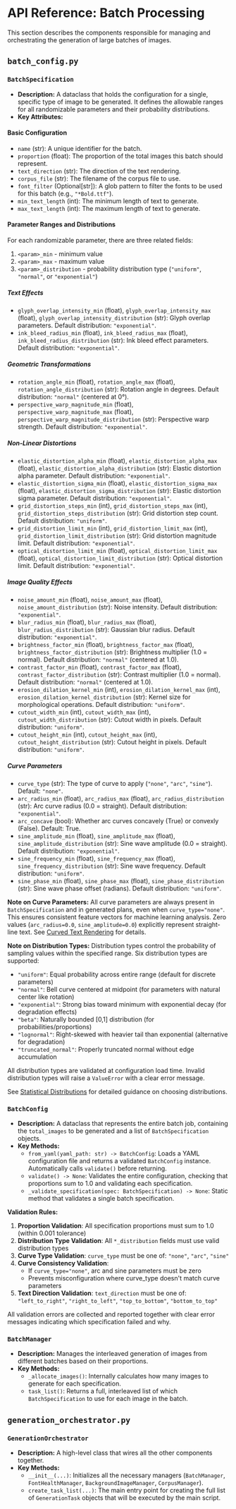 # API Reference: Batch Processing

This section describes the components responsible for managing and orchestrating the generation of large batches of images.

## `batch_config.py`

### `BatchSpecification`
- **Description:** A dataclass that holds the configuration for a single, specific type of image to be generated. It defines the allowable ranges for all randomizable parameters and their probability distributions.
- **Key Attributes:**

#### Basic Configuration
- `name` (str): A unique identifier for the batch.
- `proportion` (float): The proportion of the total images this batch should represent.
- `text_direction` (str): The direction of the text rendering.
- `corpus_file` (str): The filename of the corpus file to use.
- `font_filter` (Optional[str]): A glob pattern to filter the fonts to be used for this batch (e.g., `"*Bold.ttf"`).
- `min_text_length` (int): The minimum length of text to generate.
- `max_text_length` (int): The maximum length of text to generate.

#### Parameter Ranges and Distributions

For each randomizable parameter, there are three related fields:
1. `<param>_min` - minimum value
2. `<param>_max` - maximum value
3. `<param>_distribution` - probability distribution type (`"uniform"`, `"normal"`, or `"exponential"`)

##### Text Effects
- `glyph_overlap_intensity_min` (float), `glyph_overlap_intensity_max` (float), `glyph_overlap_intensity_distribution` (str): Glyph overlap parameters. Default distribution: `"exponential"`.
- `ink_bleed_radius_min` (float), `ink_bleed_radius_max` (float), `ink_bleed_radius_distribution` (str): Ink bleed effect parameters. Default distribution: `"exponential"`.

##### Geometric Transformations
- `rotation_angle_min` (float), `rotation_angle_max` (float), `rotation_angle_distribution` (str): Rotation angle in degrees. Default distribution: `"normal"` (centered at 0°).
- `perspective_warp_magnitude_min` (float), `perspective_warp_magnitude_max` (float), `perspective_warp_magnitude_distribution` (str): Perspective warp strength. Default distribution: `"exponential"`.

##### Non-Linear Distortions
- `elastic_distortion_alpha_min` (float), `elastic_distortion_alpha_max` (float), `elastic_distortion_alpha_distribution` (str): Elastic distortion alpha parameter. Default distribution: `"exponential"`.
- `elastic_distortion_sigma_min` (float), `elastic_distortion_sigma_max` (float), `elastic_distortion_sigma_distribution` (str): Elastic distortion sigma parameter. Default distribution: `"exponential"`.
- `grid_distortion_steps_min` (int), `grid_distortion_steps_max` (int), `grid_distortion_steps_distribution` (str): Grid distortion step count. Default distribution: `"uniform"`.
- `grid_distortion_limit_min` (int), `grid_distortion_limit_max` (int), `grid_distortion_limit_distribution` (str): Grid distortion magnitude limit. Default distribution: `"exponential"`.
- `optical_distortion_limit_min` (float), `optical_distortion_limit_max` (float), `optical_distortion_limit_distribution` (str): Optical distortion limit. Default distribution: `"exponential"`.

##### Image Quality Effects
- `noise_amount_min` (float), `noise_amount_max` (float), `noise_amount_distribution` (str): Noise intensity. Default distribution: `"exponential"`.
- `blur_radius_min` (float), `blur_radius_max` (float), `blur_radius_distribution` (str): Gaussian blur radius. Default distribution: `"exponential"`.
- `brightness_factor_min` (float), `brightness_factor_max` (float), `brightness_factor_distribution` (str): Brightness multiplier (1.0 = normal). Default distribution: `"normal"` (centered at 1.0).
- `contrast_factor_min` (float), `contrast_factor_max` (float), `contrast_factor_distribution` (str): Contrast multiplier (1.0 = normal). Default distribution: `"normal"` (centered at 1.0).
- `erosion_dilation_kernel_min` (int), `erosion_dilation_kernel_max` (int), `erosion_dilation_kernel_distribution` (str): Kernel size for morphological operations. Default distribution: `"uniform"`.
- `cutout_width_min` (int), `cutout_width_max` (int), `cutout_width_distribution` (str): Cutout width in pixels. Default distribution: `"uniform"`.
- `cutout_height_min` (int), `cutout_height_max` (int), `cutout_height_distribution` (str): Cutout height in pixels. Default distribution: `"uniform"`.

##### Curve Parameters
- `curve_type` (str): The type of curve to apply (`"none"`, `"arc"`, `"sine"`). Default: `"none"`.
- `arc_radius_min` (float), `arc_radius_max` (float), `arc_radius_distribution` (str): Arc curve radius (0.0 = straight). Default distribution: `"exponential"`.
- `arc_concave` (bool): Whether arc curves concavely (True) or convexly (False). Default: True.
- `sine_amplitude_min` (float), `sine_amplitude_max` (float), `sine_amplitude_distribution` (str): Sine wave amplitude (0.0 = straight). Default distribution: `"exponential"`.
- `sine_frequency_min` (float), `sine_frequency_max` (float), `sine_frequency_distribution` (str): Sine wave frequency. Default distribution: `"uniform"`.
- `sine_phase_min` (float), `sine_phase_max` (float), `sine_phase_distribution` (str): Sine wave phase offset (radians). Default distribution: `"uniform"`.

**Note on Curve Parameters:** All curve parameters are always present in `BatchSpecification` and in generated plans, even when `curve_type="none"`. This ensures consistent feature vectors for machine learning analysis. Zero values (`arc_radius=0.0`, `sine_amplitude=0.0`) explicitly represent straight-line text. See [Curved Text Rendering](../conceptual/curved_text.md) for details.

**Note on Distribution Types:** Distribution types control the probability of sampling values within the specified range. Six distribution types are supported:
- `"uniform"`: Equal probability across entire range (default for discrete parameters)
- `"normal"`: Bell curve centered at midpoint (for parameters with natural center like rotation)
- `"exponential"`: Strong bias toward minimum with exponential decay (for degradation effects)
- `"beta"`: Naturally bounded [0,1] distribution (for probabilities/proportions)
- `"lognormal"`: Right-skewed with heavier tail than exponential (alternative for degradation)
- `"truncated_normal"`: Properly truncated normal without edge accumulation

All distribution types are validated at configuration load time. Invalid distribution types will raise a `ValueError` with a clear error message.

See [Statistical Distributions](../conceptual/distributions.md) for detailed guidance on choosing distributions.

### `BatchConfig`
- **Description:** A dataclass that represents the entire batch job, containing the `total_images` to be generated and a list of `BatchSpecification` objects.
- **Key Methods:**
    - `from_yaml(yaml_path: str) -> BatchConfig`: Loads a YAML configuration file and returns a validated `BatchConfig` instance. Automatically calls `validate()` before returning.
    - `validate() -> None`: Validates the entire configuration, checking that proportions sum to 1.0 and validating each specification.
    - `_validate_specification(spec: BatchSpecification) -> None`: Static method that validates a single batch specification.

**Validation Rules:**
1. **Proportion Validation**: All specification proportions must sum to 1.0 (within 0.001 tolerance)
2. **Distribution Type Validation**: All `*_distribution` fields must use valid distribution types
3. **Curve Type Validation**: `curve_type` must be one of: `"none"`, `"arc"`, `"sine"`
4. **Curve Consistency Validation**:
   - If `curve_type="none"`, arc and sine parameters must be zero
   - Prevents misconfiguration where curve_type doesn't match curve parameters
5. **Text Direction Validation**: `text_direction` must be one of: `"left_to_right"`, `"right_to_left"`, `"top_to_bottom"`, `"bottom_to_top"`

All validation errors are collected and reported together with clear error messages indicating which specification failed and why.

### `BatchManager`
- **Description:** Manages the interleaved generation of images from different batches based on their proportions.
- **Key Methods:**
    - `_allocate_images()`: Internally calculates how many images to generate for each specification.
    - `task_list()`: Returns a full, interleaved list of which `BatchSpecification` to use for each image in the batch.

## `generation_orchestrator.py`

### `GenerationOrchestrator`
- **Description:** A high-level class that wires all the other components together.
- **Key Methods:**
    - `__init__(...)`: Initializes all the necessary managers (`BatchManager`, `FontHealthManager`, `BackgroundImageManager`, `CorpusManager`).
    - `create_task_list(...)`: The main entry point for creating the full list of `GenerationTask` objects that will be executed by the main script.
